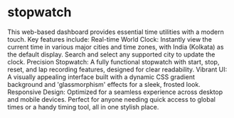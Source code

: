 # stopwatch
This web-based dashboard provides essential time utilities with a modern touch. 
Key features include:  Real-time World Clock: Instantly view the current time in various major cities and time zones, with India (Kolkata) as the default display. Search and select any supported city to update the clock. 
Precision Stopwatch: A fully functional stopwatch with start, stop, reset, and lap recording features, designed for clear readability.
Vibrant UI: A visually appealing interface built with a dynamic CSS gradient background and 'glassmorphism' effects for a sleek, frosted look.
Responsive Design: Optimized for a seamless experience across desktop and mobile devices. Perfect for anyone needing quick access to global times or a handy timing tool, all in one stylish place.
